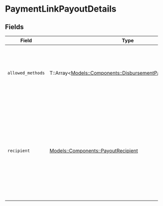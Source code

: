 # PaymentLinkPayoutDetails


## Fields

| Field                                                                                                                                        | Type                                                                                                                                         | Required                                                                                                                                     | Description                                                                                                                                  |
| -------------------------------------------------------------------------------------------------------------------------------------------- | -------------------------------------------------------------------------------------------------------------------------------------------- | -------------------------------------------------------------------------------------------------------------------------------------------- | -------------------------------------------------------------------------------------------------------------------------------------------- |
| `allowed_methods`                                                                                                                            | T::Array<[Models::Components::DisbursementPaymentMethodType](../../models/shared/disbursementpaymentmethodtype.md)>                          | :heavy_check_mark:                                                                                                                           | A list of payment methods that should be supported for this payment link.                                                                    |
| `recipient`                                                                                                                                  | [Models::Components::PayoutRecipient](../../models/shared/payoutrecipient.md)                                                                | :heavy_check_mark:                                                                                                                           | Specify the intended recipient of the payout.<br/><br/>This information will be used to authenticate the end user when they follow the payment link. |